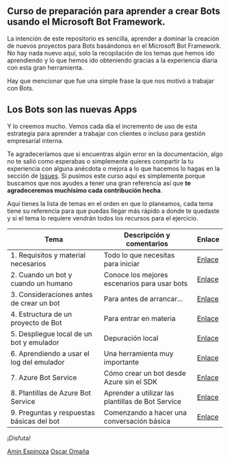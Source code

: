 ## Curso de preparación para aprender a crear Bots usando el Microsoft Bot Framework.

La intención de este repositorio es sencilla, aprender a dominar la creación de nuevos proyectos para Bots basándonos en el Microsoft Bot Framework. No hay nada nuevo aquí, solo la recopilación de los temas que hemos ido aprendiendo y lo que hemos ido obteniendo gracias a la experiencia diaria con esta gran herramienta.

Hay que mencionar que fue una simple frase la que nos motivó a trabajar con Bots.

## Los Bots son las nuevas Apps

Y lo creemos mucho. Vemos cada día el incremento de uso de esta estrategia para aprender a trabajar con clientes o incluso para gestión empresarial interna.

Te agradeceríamos que si encuentras algún error en la documentación, algo no te salió como esperabas o simplemente quieres compartir la tu experiencia con alguna anécdota o mejora a lo que hacemos lo hagas en la sección de [Issues](https://github.com/aminespinoza/Curso-bots/issues). Si pusimos este curso aquí es simplemente porque buscamos que nos ayudes a tener una gran referencia así que **te agradeceremos muchísimo cada contribución hecha**.

Aquí tienes la lista de temas en el orden en que lo planeamos, cada tema tiene su referencia para que puedas llegar más rápido a donde te quedaste y si el tema lo requiere vendrán todos los recursos para el ejercicio.

| Tema | Descripción y comentarios | Enlace |
| --------- | -------------------- | ------ |
| 1. Requisitos y material necesarios | Todo lo que necesitas para iniciar | [Enlace](https://github.com/aminespinoza/Curso-bots/tree/master/Ejercicios/1.%20Requisitos%20y%20material%20necesarios) |
| 2. Cuando un bot y cuando un humano | Conoce los mejores escenarios para usar bots | [Enlace](https://github.com/aminespinoza/Curso-bots/tree/master/Ejercicios/2.%20Cuando%20un%20bot%20y%20cuando%20un%20humano)|
| 3. Consideraciones antes de crear un bot | Para antes de arrancar... | [Enlace](https://github.com/aminespinoza/Curso-bots/tree/master/Ejercicios/3.%20Consideraciones%20antes%20de%20crear%20un%20bot) |
| 4. Estructura de un proyecto de Bot | Para entrar en materia | [Enlace](https://github.com/aminespinoza/Curso-bots/tree/master/Ejercicios/4.%20Estructura%20de%20un%20proyecto%20de%20Bot) |
| 5. Despliegue local de un bot y emulador | Depuración local | [Enlace](https://github.com/aminespinoza/Curso-bots/tree/master/Ejercicios/5.%20Despliegue%20local%20de%20un%20bot%20y%20emulador) |
| 6. Aprendiendo a usar el log del emulador | Una herramienta muy importante | [Enlace](https://github.com/aminespinoza/Curso-bots/tree/master/Ejercicios/6.%20Aprendiendo%20a%20usar%20el%20log%20del%20emulador) |
| 7. Azure Bot Service | Cómo crear un bot desde Azure sin el SDK | [Enlace](https://github.com/aminespinoza/Curso-bots/tree/master/Ejercicios/7.%20Azure%20Bot%20Service) |
| 8. Plantillas de Azure Bot Service | Aprender a utilizar las plantillas de Bot Service | [Enlace](https://github.com/aminespinoza/Curso-bots/tree/master/Ejercicios/8.%20Plantillas%20de%20Azure%20Bot%20Service) |
| 9. Preguntas y respuestas básicas del bot | Comenzando a hacer una conversación básica | [Enlace](https://github.com/aminespinoza/Curso-bots/tree/master/Ejercicios/9.%20Preguntas%20y%20respuestas%20b%C3%A1sicas) |

¡Disfuta!

[Amin Espinoza](https://twitter.com/aminespinoza)
[Oscar Omaña](https://www.linkedin.com/in/oscar-hernández-omaña-048746b2/)
